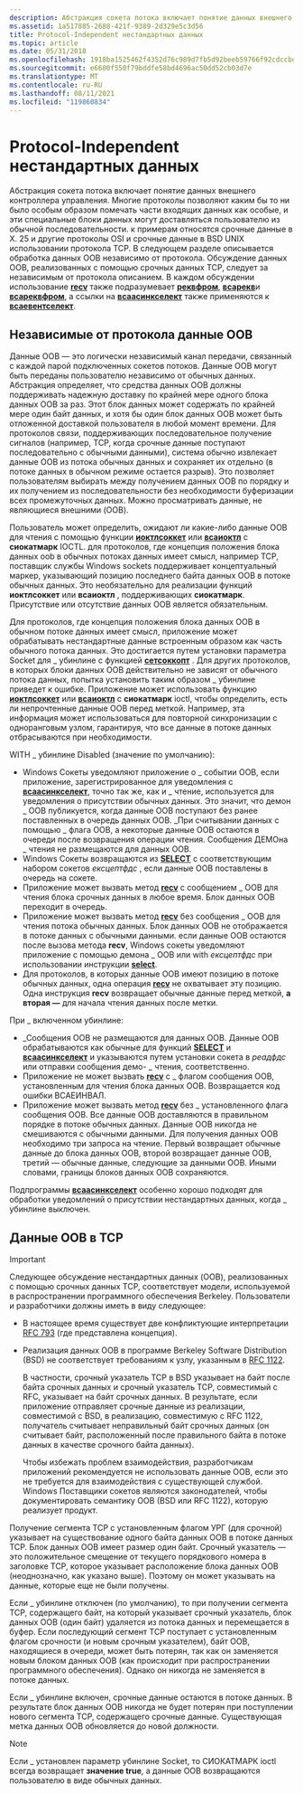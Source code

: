 ```yaml
---
description: Абстракция сокета потока включает понятие данных внешнего контроллера управления.
ms.assetid: 1a517885-2688-421f-9389-2d329e5c3d56
title: Protocol-Independent нестандартных данных
ms.topic: article
ms.date: 05/31/2018
ms.openlocfilehash: 1918ba1525462f4352d76c989d7fb5d92beeb59766f92cdccbdda66a5b82744d
ms.sourcegitcommit: e6600f550f79bddfe58bd4696ac50dd52cb03d7e
ms.translationtype: MT
ms.contentlocale: ru-RU
ms.lasthandoff: 08/11/2021
ms.locfileid: "119860834"
---
```

# <a name="protocol-independent-out-of-band-data"></a>Protocol-Independent нестандартных данных

Абстракция сокета потока включает понятие данных внешнего контроллера управления. Многие протоколы позволяют каким бы то ни было особым образом помечать части входящих данных как особые, и эти специальные блоки данных могут доставляться пользователю из обычной последовательности. к примерам относятся срочные данные в X. 25 и другие протоколы OSI и срочные данные в BSD UNIX использовании протокола TCP. В следующем разделе описывается обработка данных OOB независимо от протокола. Обсуждение данных OOB, реализованных с помощью срочных данных TCP, следует за независимым от протокола описанием. В каждом обсуждении использование [**recv**](/windows/desktop/api/winsock/nf-winsock-recv) также подразумевает [**реквфром**](/windows/desktop/api/winsock/nf-winsock-recvfrom), [**всарекв**](/windows/desktop/api/Winsock2/nf-winsock2-wsarecv)и [**всареквфром**](/windows/desktop/api/Winsock2/nf-winsock2-wsarecvfrom), а ссылки на [**всаасинкселект**](/windows/desktop/api/winsock/nf-winsock-wsaasyncselect) также применяются к [**всаевентселект**](/windows/desktop/api/Winsock2/nf-winsock2-wsaeventselect).

## <a name="protocol-independent-oob-data"></a>Независимые от протокола данные OOB

Данные OOB — это логически независимый канал передачи, связанный с каждой парой подключенных сокетов потоков. Данные OOB могут быть переданы пользователю независимо от обычных данных. Абстракция определяет, что средства данных OOB должны поддерживать надежную доставку по крайней мере одного блока данных OOB за раз. Этот блок данных может содержать по крайней мере один байт данных, и хотя бы один блок данных OOB может быть отложенной доставкой пользователя в любой момент времени. Для протоколов связи, поддерживающих последовательное получение сигналов (например, TCP, когда срочные данные поступают последовательно с обычными данными), система обычно извлекает данные OOB из потока обычных данных и сохраняет их отдельно (в потоке данных в обычном режиме остается разрыв). Это позволяет пользователям выбирать между получением данных OOB по порядку и их получением из последовательности без необходимости буферизации всех промежуточных данных. Можно просматривать данные, не являющиеся внешними (OOB).

Пользователь может определить, ожидают ли какие-либо данные OOB для чтения с помощью функции [**иоктлсоккет**](/windows/desktop/api/winsock/nf-winsock-ioctlsocket) или [**всаиоктл**](/windows/desktop/api/Winsock2/nf-winsock2-wsaioctl) с **сиокатмарк** IOCTL. для протоколов, где концепция положения блока данных oob в обычных потоках данных имеет смысл, например TCP, поставщик службы Windows sockets поддерживает концептуальный маркер, указывающий позицию последнего байта данных OOB в потоке обычных данных. Это необязательно для реализации функций **иоктлсоккет** или **всаиоктл** , поддерживающих **сиокатмарк**. Присутствие или отсутствие данных OOB является обязательным.

Для протоколов, где концепция положения блока данных OOB в обычном потоке данных имеет смысл, приложение может обрабатывать нестандартные данные встроенным образом как часть обычного потока данных. Это достигается путем установки параметра Socket для \_ убинлине с функцией [**сетсоккопт**](/windows/desktop/api/winsock/nf-winsock-setsockopt) . Для других протоколов, в которых блоки данных OOB действительно не зависят от обычного потока данных, попытка установить таким образом \_ убинлине приведет к ошибке. Приложение может использовать функцию [**иоктлсоккет**](/windows/desktop/api/winsock/nf-winsock-ioctlsocket) или [**всаиоктл**](/windows/desktop/api/Winsock2/nf-winsock2-wsaioctl) с **сиокатмарк** ioctl, чтобы определить, есть ли непрочтенные данные OOB перед меткой. Например, эта информация может использоваться для повторной синхронизации с одноранговым узлом, гарантируя, что все данные в потоке данных отбрасываются при необходимости.

WITH \_ убинлине Disabled (значение по умолчанию):

-   Windows Сокеты уведомляют приложение о \_ событии OOB, если приложение, зарегистрированное для уведомления с [**всаасинкселект**](/windows/desktop/api/winsock/nf-winsock-wsaasyncselect), точно так же, как и \_ чтение, используется для уведомления о присутствии обычных данных. Это значит, что демон \_ OOB публикуется, когда данные OOB поступают без ранее поставленных в очередь данных OOB. \_При считывании данных с помощью \_ флага OOB, а некоторые данные OOB остаются в очереди после возвращения операции чтения. Сообщения ДЕМОна \_ чтения не размещаются для данных OOB.
-   Windows Сокеты возвращаются из [**SELECT**](/windows/desktop/api/Winsock2/nf-winsock2-select) с соответствующим набором сокетов *ексцептфдс* , если данные OOB поставлены в очередь на сокете.
-   Приложение может вызвать метод [**recv**](/windows/desktop/api/winsock/nf-winsock-recv) с сообщением \_ OOB для чтения блока срочных данных в любое время. Блок данных OOB переходит в очередь.
-   Приложение может вызвать метод [**recv**](/windows/desktop/api/winsock/nf-winsock-recv) без сообщения \_ OOB для чтения потока обычных данных. Блок данных OOB не отображается в потоке данных с обычными данными. если данные OOB остаются после вызова метода **recv**, Windows сокеты уведомляют приложение с помощью демона \_ OOB или with *ексцептфдс* при использовании инструкции [**select**](/windows/desktop/api/Winsock2/nf-winsock2-select).
-   Для протоколов, в которых данные OOB имеют позицию в потоке обычных данных, одна операция [**recv**](/windows/desktop/api/winsock/nf-winsock-recv) не охватывает эту позицию. Одна инструкция **recv** возвращает обычные данные перед меткой, **а вторая —** для начала чтения данных после метки.

При \_ включенном убинлине:

-   \_Сообщения OOB не размещаются для данных OOB. Данные OOB обрабатываются как обычные для функций [**SELECT**](/windows/desktop/api/Winsock2/nf-winsock2-select) и [**всаасинкселект**](/windows/desktop/api/winsock/nf-winsock-wsaasyncselect) и указываются путем установки сокета в *реадфдс* или отправки сообщения демо- \_ чтения, соответственно.
-   Приложение не может вызвать [**recv**](/windows/desktop/api/winsock/nf-winsock-recv) с \_ флагом сообщения OOB, установленным для чтения блока данных OOB. Возвращается код ошибки ВСАЕИНВАЛ.
-   Приложение может вызвать метод [**recv**](/windows/desktop/api/winsock/nf-winsock-recv) без \_ установленного флага сообщения OOB. Все данные OOB доставляются в правильном порядке в потоке обычных данных. Данные OOB никогда не смешиваются с обычными данными. Для получения данных OOB необходимо три запроса на чтение. Первый возвращает обычные данные до блока данных OOB, второй возвращает данные OOB, третий — обычные данные, следующие за данными OOB. Иными словами, границы блоков данных OOB сохраняются.

Подпрограммы [**всаасинкселект**](/windows/desktop/api/winsock/nf-winsock-wsaasyncselect) особенно хорошо подходят для обработки уведомлений о присутствии нестандартных данных, когда \_ убинлине выключен.

## <a name="oob-data-in-tcp"></a>Данные OOB в TCP

> [!IMPORTANT]
> Следующее обсуждение нестандартных данных (OOB), реализованных с помощью срочных данных TCP, соответствует модели, используемой в распространении программного обеспечения Berkeley. Пользователи и разработчики должны иметь в виду следующее:

 

-   В настоящее время существует две конфликтующие интерпретации [RFC 793](https://www.ietf.org/rfc/rfc793.txt) (где представлена концепция).
-   Реализация данных OOB в программе Berkeley Software Distribution (BSD) не соответствует требованиям к узлу, указанным в [RFC 1122](https://www.ietf.org/rfc/rfc1122.txt).

    В частности, срочный указатель TCP в BSD указывает на байт после байта срочных данных и срочный указатель TCP, совместимый с RFC, указывает на байт срочных данных. В результате, если приложение отправляет срочные данные из реализации, совместимой с BSD, в реализацию, совместимую с RFC 1122, получатель считывает неправильный байт срочных данных (он считывает байт, расположенный после правильного байта в потоке данных в качестве срочного байта данных).

    Чтобы избежать проблем взаимодействия, разработчикам приложений рекомендуется не использовать данные OOB, если это не требуется для взаимодействия с существующей службой. Windows Поставщики сокетов являются законодателей, чтобы документировать семантику OOB (BSD или RFC 1122), которую реализует продукт.

Получение сегмента TCP с установленным флагом УРГ (для срочной) указывает на существование одного байта данных OOB в потоке данных TCP. Блок данных OOB имеет размер один байт. Срочный указатель — это положительное смещение от текущего порядкового номера в заголовке TCP, которое указывает расположение блока данных OOB (неоднозначно, как указано выше). Поэтому он может указывать на данные, которые еще не были получены.

Если \_ убинлине отключен (по умолчанию), то при получении сегмента TCP, содержащего байт, на который указывает срочный указатель, блок данных OOB (один байт) удаляется из потока данных и перемещается в буфер. Если последующий сегмент TCP поступает с установленным флагом срочности (и новым срочным указателем), байт OOB, находящиеся в очереди, может быть потерян, так как он заменяется новым блоком данных OOB (как происходит при распространении программного обеспечения). Однако он никогда не заменяется в потоке данных.

Если \_ убинлине включен, срочные данные остаются в потоке данных. В результате блок данных OOB никогда не будет потерян при поступлении нового сегмента TCP, содержащего срочные данные. Существующая метка данных OOB обновляется до новой должности.

> [!Note]  
> Если \_ установлен параметр убинлине Socket, то СИОКАТМАРК ioctl всегда возвращает **значение true**, а данные OOB возвращаются пользователю в виде обычных данных.

 

 

 



